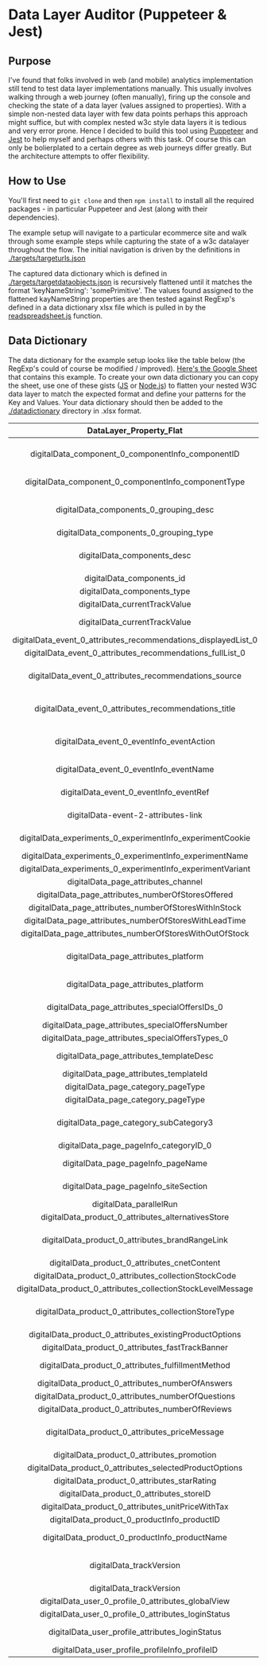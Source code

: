# Data Layer Auditor (Puppeteer & Jest)
## Purpose
I've found that folks involved in web (and mobile) analytics implementation still tend to test data layer implementations manually. This usually involves walking through a web journey (often manually), firing up the console and checking the state of a data layer (values assigned to properties). With a simple non-nested data layer with few data points perhaps this approach might suffice, but with complex nested w3c style data layers it is tedious and very error prone. Hence I decided to build this tool using [Puppeteer](https://pptr.dev/) and [Jest](https://jestjs.io/docs/en/puppeteer) to help myself and perhaps others with this task. Of course this can only be bolierplated to a certain degree as web journeys differ greatly. But the architecture attempts to offer flexibility.

## How to Use

You'll first need to `git clone` and then `npm install` to install all the required packages - in particular Puppeteer and Jest (along with their dependencies).

The example setup will navigate to a particular ecommerce site and walk through some example steps while capturing the state of a w3c datalayer throughout the flow. The initial navigation is driven by the definitions in [./targets/targeturls.json](./targets/targeturls.json)

The captured data dictionary which is defined in [./targets/targetdataobjects.json](./targets/targetdataobjects.json) is recursively flattened until it matches the format 'keyNameString': 'somePrimitive'. The values found assigned to the flattened kayNameString properties are then tested against RegExp's defined in a data dictionary xlsx file which is pulled in by the [readspreadsheet.js](./utilities/readspreadsheet.js) function. 

## Data Dictionary
The data dictionary for the example setup looks like the table below (the RegExp's could of course be modified / improved). [Here's the Google Sheet](https://docs.google.com/spreadsheets/d/1ydtE2LGRms56xYIAUfZShmg6gYRMCYBqo5cVsfMYQrI/edit?usp=sharing) that contains this example. To create your own data dictionary you can copy the sheet, use one of these gists ([JS](https://gist.github.com/cssimsek/cd151ba2fa6a9346db7280d731333d28#file-flatten_w3c_datalayer-js) or [Node.js](https://gist.github.com/cssimsek/cd151ba2fa6a9346db7280d731333d28#gistcomment-2951269)) to flatten your nested W3C data layer to match the expected format and define your patterns for the Key and Values. Your data dictionary should then be added to the [./datadictionary](./datadictionary) directory in .xlsx format.

**DataLayer\_Property\_Flat**|**Key\_Pattern**|**Type**|**Value\_Pattern**|**Example\_Value**|**Nullable**|**Description**
:-----:|:-----:|:-----:|:-----:|:-----:|:-----:|:-----:
digitalData\_component\_0\_componentInfo\_componentID|digitalData\_component\_\d+\_componentInfo\_componentID$|string|[0-9\\_a-zA-Z]+[a-zA-Z0-9]$|1155033\_R\_Z001A|FALSE| 
digitalData\_component\_0\_componentInfo\_componentType|digitalData\_component\_\d+\_componentInfo\_componentType$|string|[a-zA-Z0-9\\_]+|images|FALSE| 
digitalData\_components\_0\_grouping\_desc|digitalData\_components\_\d+\_grouping\_desc$|string|^([A-Z]{0,1}[a-z]*\s{0,})+[a-z]$|Category Product Grid|FALSE| 
digitalData\_components\_0\_grouping\_type|digitalData\_components\_\d+\_grouping\_type$|string|^GL\d+$|GL0044|FALSE| 
digitalData\_components\_desc|digitalData\_components\_desc$|string|^([A-Z]{0,1}[a-z]*\s{0,})+[a-z]$|Hero with caps subhead|FALSE| 
digitalData\_components\_id|digitalData\_components\_id$|int|\d+|8686691|FALSE| 
digitalData\_components\_type|digitalData\_components\_type$|string|^T\d+$|M0012|FALSE| 
digitalData\_currentTrackValue|digitalData\_currentTrackValue$|string|[a-z\\-]+|ui-cms|FALSE| 
digitalData\_currentTrackValue|digitalData\_currentTrackValue$|string|[a-zA-Z0-9\\_]+|pdp\_recommendationsNewPageViewed|FALSE| 
digitalData\_event\_0\_attributes\_recommendations\_displayedList\_0|digitalData\_event\_\d+\_attributes\_recommendations\_displayedList\_\d+$|int|\d+|7507283|FALSE| 
digitalData\_event\_0\_attributes\_recommendations\_fullList\_0|digitalData\_event\_\d+\_attributes\_recommendations\_fullList\_\d+$|int|\d+|7507283|FALSE| 
digitalData\_event\_0\_attributes\_recommendations\_source|digitalData\_event\_\d+\_attributes\_recommendations\_source$|string|^([A-Z]{0,1}[a-z]*\s{0,})+[a-z]$|monetisation|FALSE| 
digitalData\_event\_0\_attributes\_recommendations\_title|digitalData\_event\_\d+\_attributes\_recommendations\_title$|string|^([A-Z]{0,1}[a-z]*\s{0,})+[a-z]$|Featured products|FALSE| 
digitalData\_event\_0\_eventInfo\_eventAction|digitalData\_event\_\d+\_eventInfo\_eventAction$|string|^([A-Z]{0,1}[a-z]*\s{0,})+[a-z]$|Recommendations New Page Viewed|FALSE| 
digitalData\_event\_0\_eventInfo\_eventName|digitalData\_event\_\d+\_eventInfo\_eventName$|string|[a-zA-Z0-9\\_]+|pdp\_recommendationsNewPageViewed|FALSE| 
digitalData\_event\_0\_eventInfo\_eventRef|digitalData\_event\_\d+\_eventInfo\_eventRef$|string|[a-zA-Z0-9\\_]+|hD7id|FALSE| 
digitalData-event-2-attributes-link|digitalData-event-\d+-attributes-link$|string|^([a-zA-Z\&]\s{0,})+$|Questions & Answers|FALSE| 
digitalData\_experiments\_0\_experimentInfo\_experimentCookie|digitalData\_experiments\_\d+\_experimentInfo\_experimentCookie$|string|[a-zA-Z0-9\\_]+|PDP\_Test\_Group\_1|FALSE| 
digitalData\_experiments\_0\_experimentInfo\_experimentName|digitalData\_experiments\_\d+\_experimentInfo\_experimentName$|string|[a-zA-Z\\-]+|OPT-224|FALSE| 
digitalData\_experiments\_0\_experimentInfo\_experimentVariant|digitalData\_experiments\_\d+\_experimentInfo\_experimentVariant$|.*|.*|null|TRUE| 
digitalData\_page\_attributes\_channel|digitalData\_page\_attributes\_channel$|string|(?:[^:]+:?)+|uk:desktop|FALSE| 
digitalData\_page\_attributes\_numberOfStoresOffered|digitalData\_page\_attributes\_numberOfStoresOffered$|int|\d+|0|FALSE| 
digitalData\_page\_attributes\_numberOfStoresWithInStock|digitalData\_page\_attributes\_numberOfStoresWithInStock$|int|\d+|0|FALSE| 
digitalData\_page\_attributes\_numberOfStoresWithLeadTime|digitalData\_page\_attributes\_numberOfStoresWithLeadTime$|int|\d+|0|FALSE| 
digitalData\_page\_attributes\_numberOfStoresWithOutOfStock|digitalData\_page\_attributes\_numberOfStoresWithOutOfStock$|int|\d+|0|FALSE| 
digitalData\_page\_attributes\_platform|digitalData\_page\_attributes\_platform$|string|^([a-z]+(\\_{0,1}[a-z])+?$)+$|react\_magnolia|FALSE| 
digitalData\_page\_attributes\_platform|digitalData\_page\_attributes\_platform$|string|^([a-z0-9]+\\_?)+|react\_pdp|FALSE| 
digitalData\_page\_attributes\_specialOffersIDs\_0|digitalData\_page\_attributes\_specialOffersIDs\_\d+$|string|^[A-Z]{1}\d+$|E30182|FALSE| 
digitalData\_page\_attributes\_specialOffersNumber|digitalData\_page\_attributes\_specialOffersNumber$|int|\d+|3|FALSE| 
digitalData\_page\_attributes\_specialOffersTypes\_0|digitalData\_page\_attributes\_specialOffersTypes\_\d+$|string|[a-zA-Z]+\b|isBuilderOffer|FALSE| 
digitalData\_page\_attributes\_templateDesc|digitalData\_page\_attributes\_templateDesc$|string|^[A-Z]{1}[a-z]+$|Hybrid|FALSE| 
digitalData\_page\_attributes\_templateId|digitalData\_page\_attributes\_templateId$|string|^T\d+$|T013|FALSE| 
digitalData\_page\_category\_pageType|digitalData\_page\_category\_pageType$|string|^[a-z]+$|events|FALSE| 
digitalData\_page\_category\_pageType|digitalData\_page\_category\_pageType$|string|[a-zA-Z]+\b|pdp|FALSE| 
digitalData\_page\_category\_subCategory3|digitalData\_page\_category\_subCategory\d+$|string|^([A-Z]{0,1}[a-z]*\s{0,})+[a-z]$|SIM free phones|FALSE| 
digitalData\_page\_pageInfo\_categoryID\_0|digitalData\_page\_pageInfo\_categoryID\_\d+$|int|\d+|29949|FALSE| 
digitalData\_page\_pageInfo\_pageName|digitalData\_page\_pageInfo\_pageName$|string|^([a-z0-9\-]+\:)+$|ar:pdp:1155033:simfreegooglepixel3a64gbmobilephone-white:|FALSE| 
digitalData\_page\_pageInfo\_siteSection|digitalData\_page\_pageInfo\_siteSection$|string|^([a-z0-9]+\:)+$|ar:events:|FALSE| 
digitalData\_parallelRun|digitalData\_parallelRun$|boolean|.*|TRUE|FALSE| 
digitalData\_product\_0\_attributes\_alternativesStore|digitalData\_product\_\d+\_attributes\_alternativesStore$|object|.*|null|FALSE| 
digitalData\_product\_0\_attributes\_brandRangeLink|digitalData\_product\_\d+\_attributes\_brandRangeLink$|string|^([A-Z]{0,1}[a-z]*\s{0,})+[a-z]$|Google|FALSE| 
digitalData\_product\_0\_attributes\_cnetContent|digitalData\_product\_\d+\_attributes\_cnetContent$|boolean|.*|TRUE|FALSE| 
digitalData\_product\_0\_attributes\_collectionStockCode|digitalData\_product\_\d+\_attributes\_collectionStockCode$|int|\d+|5|FALSE| 
digitalData\_product\_0\_attributes\_collectionStockLevelMessage|digitalData\_product\_\d+\_attributes\_collectionStockLevelMessage$|object|.*|null|TRUE| 
digitalData\_product\_0\_attributes\_collectionStoreType|digitalData\_product\_\d+\_attributes\_collectionStoreType$|string|^([A-Z]{0,1}[a-z]*\s{0,})+[a-z]$|regular|FALSE| 
digitalData\_product\_0\_attributes\_existingProductOptions|digitalData\_product\_\d+\_attributes\_existingProductOptions$|object|.*|null|TRUE| 
digitalData\_product\_0\_attributes\_fastTrackBanner|digitalData\_product\_\d+\_attributes\_fastTrackBanner$|string|([^:]+\b)|pdp:banner:fastTrack|FALSE| 
digitalData\_product\_0\_attributes\_fulfillmentMethod|digitalData\_product\_\d+\_attributes\_fulfillmentMethod$|string|[a-z]+(\|[a-z]+)?|collection|delivery|FALSE| 
digitalData\_product\_0\_attributes\_numberOfAnswers|digitalData\_product\_\d+\_attributes\_numberOfAnswers$|int|\d+|3|FALSE| 
digitalData\_product\_0\_attributes\_numberOfQuestions|digitalData\_product\_\d+\_attributes\_numberOfQuestions$|int|\d+|3|FALSE| 
digitalData\_product\_0\_attributes\_numberOfReviews|digitalData\_product\_\d+\_attributes\_numberOfReviews$|int|\d+|5|FALSE| 
digitalData\_product\_0\_attributes\_priceMessage|digitalData\_product\_\d+\_attributes\_priceMessage$|string|^([A-Z]{0,1}[a-z]*\s{0,})+[a-z]$| |TRUE| 
digitalData\_product\_0\_attributes\_promotion|digitalData\_product\_\d+\_attributes\_promotion$|boolean|.*|FALSE|FALSE| 
digitalData\_product\_0\_attributes\_selectedProductOptions|digitalData\_product\_\d+\_attributes\_selectedProductOptions$|object|.*|null|TRUE| 
digitalData\_product\_0\_attributes\_starRating|digitalData\_product\_\d+\_attributes\_starRating$|float|\d+\.\d+|4.8|FALSE| 
digitalData\_product\_0\_attributes\_storeID|digitalData\_product\_\d+\_attributes\_storeID$|object|.*|null|TRUE| 
digitalData\_product\_0\_attributes\_unitPriceWithTax|digitalData\_product\_\d+\_attributes\_unitPriceWithTax$|int|\d+|399|FALSE| 
digitalData\_product\_0\_productInfo\_productID|digitalData\_product\_\d+\_productInfo\_productID$|int|\d+|1155033|FALSE| 
digitalData\_product\_0\_productInfo\_productName|digitalData\_product\_\d+\_productInfo\_productName$|string|^([a-zA-Z0-9]+[\s\-]*)+$|SIM Free Google Pixel 3a 64GB Mobile Phone - White|FALSE| 
digitalData\_trackVersion|digitalData\_trackVersion$|string|^(ut)(\d{12})?|utag.js|FALSE|Possibly should be looking for utag.cfg.v? ut4.45.201906201435
digitalData\_trackVersion|digitalData\_trackVersion$|string|([a-z\.]*)\b|utag.js|FALSE| 
digitalData\_user\_0\_profile\_0\_attributes\_globalView|digitalData\_user\_\d+\_profile\_\d+\_attributes\_globalView$|boolean|.*|TRUE|FALSE| 
digitalData\_user\_0\_profile\_0\_attributes\_loginStatus|digitalData\_user\_\d+\_profile\_\d+\_attributes\_loginStatus$|string|[a-zA-Z\-]+$|Non-Registered|FALSE| 
digitalData\_user\_profile\_attributes\_loginStatus|digitalData\_user\_profile\_attributes\_loginStatus$|string|^[A-Z]{1}[a-z]+$|Registered|FALSE| 
digitalData\_user\_profile\_profileInfo\_profileID|digitalData\_user\_profile\_profileInfo\_profileID$|string|.*|"|TRUE| 
